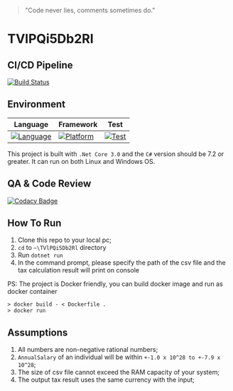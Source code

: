 > "Code never lies, comments sometimes do."

# TVlPQi5Db2Rl

## CI/CD Pipeline
[![Build Status](https://travis-ci.org/user3301/TVlPQi5Db2Rl.svg?branch=master)](https://travis-ci.org/user3301/TVlPQi5Db2Rl)

## Environment
|Language | Framework | Test |
|---------|---|---|
|[![Language](https://img.shields.io/badge/language-csharp-green.svg)](https://docs.microsoft.com/en-us/dotnet/csharp/) | [![Platform](https://img.shields.io/badge/.Net%20Core-3.0-brightgreen)](https://dotnet.microsoft.com/download/dotnet-core/3.0) | [![Test](https://img.shields.io/badge/xUnit-2.4-green)](https://xunit.net/) |


This project is built with `.Net Core 3.0` and the `C#` version should be 7.2 or greater. It can run on both Linux and Windows OS.

## QA & Code Review
[![Codacy Badge](https://api.codacy.com/project/badge/Grade/c46dd2ceae9c4f8d86c9eb94f9965e31)](https://www.codacy.com/manual/user3301/TVlPQi5Db2Rl?utm_source=github.com&amp;utm_medium=referral&amp;utm_content=user3301/TVlPQi5Db2Rl&amp;utm_campaign=Badge_Grade)

## How To Run
1. Clone this repo to your local pc;
2. `cd` to `~\TVlPQi5Db2Rl` directory
3. Run `dotnet run`
4. In the command prompt, please specify the path of the csv file and the tax calculation result will print on console

PS: The project is Docker friendly, you can build docker image and run as docker container
```
> docker build - < Dockerfile .
> docker run
```

## Assumptions
1. All numbers are non-negative rational numbers;
2. `AnnualSalary` of an individual will be within `+-1.0 x 10^28 to +-7.9 x 10^28`;
3. The size of csv file cannot exceed the RAM capacity of your system;
4. The output tax result uses the same currency with the input;